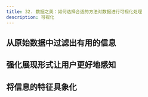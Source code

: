 ```yaml
---
title: 32. 数据之美：如何选择合适的方法对数据进行可视化处理
description: 可视化
---
```


## 从原始数据中过滤出有用的信息

## 强化展现形式让用户更好地感知

## 将信息的特征具象化
